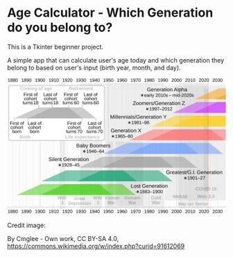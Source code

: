 # Age Calculator - Which Generation do you belong to?

This is a Tkinter beginner project.

A simple app that can calculate user's age today and which generation they belong to based on user's input (birth year, month, and day).

![Generation Timeline](./supplementary/Generation_timeline.png)

Credit image: 

By Cmglee - Own work, CC BY-SA 4.0, https://commons.wikimedia.org/w/index.php?curid=91612069
